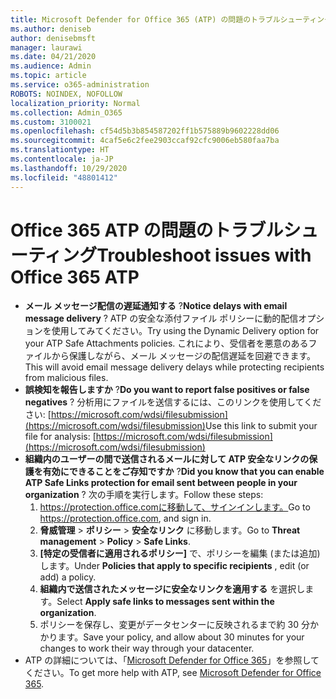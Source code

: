 ```yaml
---
title: Microsoft Defender for Office 365 (ATP) の問題のトラブルシューティング
ms.author: deniseb
author: denisebmsft
manager: laurawi
ms.date: 04/21/2020
ms.audience: Admin
ms.topic: article
ms.service: o365-administration
ROBOTS: NOINDEX, NOFOLLOW
localization_priority: Normal
ms.collection: Admin_O365
ms.custom: 3100021
ms.openlocfilehash: cf54d5b3b854587202ff1b575889b9602228dd06
ms.sourcegitcommit: 4caf5e6c2fee2903ccaf92cfc9006eb580faa7ba
ms.translationtype: HT
ms.contentlocale: ja-JP
ms.lasthandoff: 10/29/2020
ms.locfileid: "48801412"
---
```

# <a name="troubleshoot-issues-with-office-365-atp"></a><span data-ttu-id="da57c-102">Office 365 ATP の問題のトラブルシューティング</span><span class="sxs-lookup"><span data-stu-id="da57c-102">Troubleshoot issues with Office 365 ATP</span></span>

- <span data-ttu-id="da57c-103">**メール メッセージ配信の遅延通知する** ?</span><span class="sxs-lookup"><span data-stu-id="da57c-103">**Notice delays with email message delivery** ?</span></span> <span data-ttu-id="da57c-104">ATP の安全な添付ファイル ポリシーに動的配信オプションを使用してみてください。</span><span class="sxs-lookup"><span data-stu-id="da57c-104">Try using the Dynamic Delivery option for your ATP Safe Attachments policies.</span></span> <span data-ttu-id="da57c-105">これにより、受信者を悪意のあるファイルから保護しながら、メール メッセージの配信遅延を回避できます。</span><span class="sxs-lookup"><span data-stu-id="da57c-105">This will avoid email message delivery delays while protecting recipients from malicious files.</span></span>
- <span data-ttu-id="da57c-106">**誤検知を報告しますか** ?</span><span class="sxs-lookup"><span data-stu-id="da57c-106">**Do you want to report false positives or false negatives** ?</span></span> <span data-ttu-id="da57c-107">分析用にファイルを送信するには、このリンクを使用してください: [https://microsoft.com/wdsi/filesubmission](https://microsoft.com/wdsi/filesubmission)</span><span class="sxs-lookup"><span data-stu-id="da57c-107">Use this link to submit your file for analysis: [https://microsoft.com/wdsi/filesubmission](https://microsoft.com/wdsi/filesubmission)</span></span>
- <span data-ttu-id="da57c-108">**組織内のユーザーの間で送信されるメールに対して ATP 安全なリンクの保護を有効にできることをご存知ですか** ?</span><span class="sxs-lookup"><span data-stu-id="da57c-108">**Did you know that you can enable ATP Safe Links protection for email sent between people in your organization** ?</span></span> <span data-ttu-id="da57c-109">次の手順を実行します。</span><span class="sxs-lookup"><span data-stu-id="da57c-109">Follow these steps:</span></span>
    1. <span data-ttu-id="da57c-110"> https://protection.office.comに移動して、サインインします。</span><span class="sxs-lookup"><span data-stu-id="da57c-110">Go to https://protection.office.com, and sign in.</span></span>
    2. <span data-ttu-id="da57c-111">**脅威管理** > **ポリシー** > **安全なリンク** に移動します。</span><span class="sxs-lookup"><span data-stu-id="da57c-111">Go to **Threat management** > **Policy** > **Safe Links**.</span></span>
    3. <span data-ttu-id="da57c-112">**[特定の受信者に適用されるポリシー]** で、ポリシーを編集 (または追加) します。</span><span class="sxs-lookup"><span data-stu-id="da57c-112">Under **Policies that apply to specific recipients** , edit (or add) a policy.</span></span>
    4. <span data-ttu-id="da57c-113">**組織内で送信されたメッセージに安全なリンクを適用する** を選択します。</span><span class="sxs-lookup"><span data-stu-id="da57c-113">Select **Apply safe links to messages sent within the organization**.</span></span>
    5. <span data-ttu-id="da57c-114">ポリシーを保存し、変更がデータセンターに反映されるまで約 30 分かかります。</span><span class="sxs-lookup"><span data-stu-id="da57c-114">Save your policy, and allow about 30 minutes for your changes to work their way through your datacenter.</span></span>
- <span data-ttu-id="da57c-115">ATP の詳細については、「[Microsoft Defender for Office 365](https://docs.microsoft.com/microsoft-365/security/office-365-security/office-365-atp)」を参照してください。</span><span class="sxs-lookup"><span data-stu-id="da57c-115">To get more help with ATP, see [Microsoft Defender for Office 365](https://docs.microsoft.com/microsoft-365/security/office-365-security/office-365-atp).</span></span>